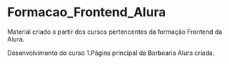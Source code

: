 # Formacao_Frontend_Alura
Material criado a partir dos cursos pertencentes da formação Frontend da Alura.

Desenvolvimento do curso
 1.Página principal da Barbearia Alura criada.